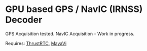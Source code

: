 # GPU based GPS / NavIC (IRNSS) Decoder

GPS Acquisition tested. 
NavIC Acquisition - Work in progress.

Requires: [ThrustRTC](https://github.com/fynv/ThrustRTC), [MayaVi](https://github.com/enthought/mayavi)

